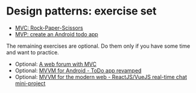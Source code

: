 # Design patterns: exercise set

- [MVC: Rock-Paper-Scissors](exercises/mvc-rockpaperscissors/)
- [MVP: create an Android todo app](exercises/mvp/)

The remaining exercises are optional. Do them only if you have some time and want to practice.

- Optional: [A web forum with MVC](exercises/mvc-forum/) 
- Optional: [MVVM for Android - ToDo app revamped](exercises/mvvm-todo/)
- Optional: [MVVM for the modern web - ReactJS/VueJS real-time chat mini-project](exercises/mvvm-chat/)
